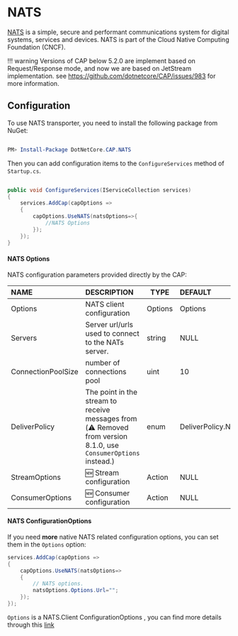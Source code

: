 # NATS

[NATS](https://nats.io/) is a simple, secure and performant communications system for digital systems, services and devices. NATS is part of the Cloud Native Computing Foundation (CNCF).

!!! warning
    Versions of CAP below 5.2.0 are implement based on Request/Response mode, and now we are based on JetStream implementation.
    see https://github.com/dotnetcore/CAP/issues/983 for more information.

## Configuration

To use NATS transporter, you need to install the following package from NuGet:

```powershell

PM> Install-Package DotNetCore.CAP.NATS

```

Then you can add configuration items to the `ConfigureServices` method of `Startup.cs`.

```csharp

public void ConfigureServices(IServiceCollection services)
{
    services.AddCap(capOptions =>
    {
        capOptions.UseNATS(natsOptions=>{
            //NATS Options
        });
    });
}

```

#### NATS Options

NATS configuration parameters provided directly by the CAP:

NAME | DESCRIPTION | TYPE | DEFAULT
:---|:---|---|:---
Options | NATS client configuration | Options | Options
Servers | Server url/urls used to connect to the NATs server. | string | NULL
ConnectionPoolSize  | number of connections pool | uint | 10
DeliverPolicy | The point in the stream to receive messages from (⚠️ Removed from version 8.1.0, use `ConsumerOptions` instead.) | enum | DeliverPolicy.New
StreamOptions | 🆕 Stream configuration |  Action | NULL
ConsumerOptions | 🆕 Consumer configuration | Action | NULL

#### NATS ConfigurationOptions

If you need **more** native NATS related configuration options, you can set them in the `Options` option:

```csharp
services.AddCap(capOptions => 
{
    capOptions.UseNATS(natsOptions=>
    {
        // NATS options.
        natsOptions.Options.Url="";
    });
});
```

`Options` is a NATS.Client ConfigurationOptions , you can find more details through this [link](http://nats-io.github.io/nats.net/class_n_a_t_s_1_1_client_1_1_options.html)
